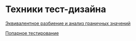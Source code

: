 # Техники тест-дизайна
[Эквивалентное разбиение и анализ граничных значений](https://docs.google.com/spreadsheets/d/1I6UAlxFDtoAbXl1SUafAQrigv_GuAXHaVLIDGiKo-e0/edit#gid=0)

[Попарное тестирование](https://docs.google.com/spreadsheets/d/19SR9cCTIW9vZ8rN1WevxZTIWg3a89vrcdhZm5qRbhsM/edit#gid=0)

